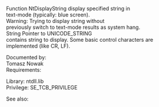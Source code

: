 Function NtDisplayString display specified string in \
text\-mode \(typically: blue screen\). \
Warning: Trying to display string without \
previously switch to text\-mode results as system hang. \
String Pointer to UNICODE\_STRING \
contains string to display. Some basic control characters are \
implemented \(like CR, LF\).

Documented by: \
Tomasz Nowak \
Requirements:

Library: ntdll.lib \
Privilege: SE\_TCB\_PRIVILEGE

See also:
